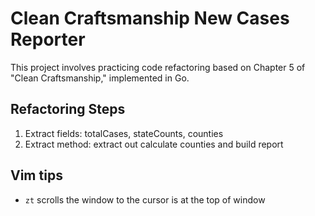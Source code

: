 # Clean Craftsmanship New Cases Reporter

This project involves practicing code refactoring based on Chapter 5 of "Clean Craftsmanship," implemented in Go.

## Refactoring Steps

1. Extract fields: totalCases, stateCounts, counties
2. Extract method: extract out calculate counties and build report

## Vim tips

* `zt` scrolls the window to the cursor is at the top of window
